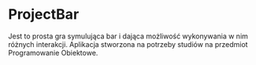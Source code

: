 # ProjectBar


Jest to prosta gra symulująca bar i dająca możliwość wykonywania w nim różnych interakcji. Aplikacja stworzona na potrzeby studiów na przedmiot Programowanie Obiektowe. 
